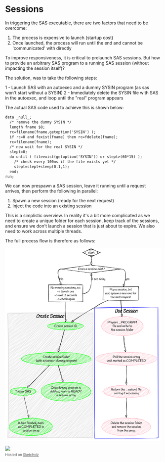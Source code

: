 # Sessions

In triggering the SAS executable, there are two factors that need to be overcome:

1. The process is expensive to launch (startup cost)
2. Once launched, the process will run until the end and cannot be 'communicated' with directly

To improve responsiveness, it is critical to prelaunch SAS sessions.  But how to provide an arbitrary SAS program to a running SAS session (without impacting the session itself)?

The solution, was to take the following steps:

1 - Launch SAS with an autoexec and a dummy SYSIN program (as sas won't start without a SYSIN)
2 - Immediately delete the SYSIN file with SAS in the autoexec, and loop until the "real" program appears

The actual SAS code used to achieve this is shown below:

```sas
data _null_;
  /* remove the dummy SYSIN */
  length fname $8;
  rc=filename(fname,getoption('SYSIN') );
  if rc=0 and fexist(fname) then rc=fdelete(fname);
  rc=filename(fname);
  /* now wait for the real SYSIN */
  slept=0;
  do until ( fileexist(getoption('SYSIN')) or slept>(60*15) );
    /* check every 100ms if the file exists yet */
    slept=slept+sleep(0.1,1);
  end;
run;
```

We can now prespawn a SAS session, leave it running until a request arrives, then perform the following in parallel:

1. Spawn a new session (ready for the next request)
2. Inject the code into an existing session

This is a simplistic overview.  In reality it's a bit more complicated as we need to create a unique folder for each session, keep track of the sessions, and ensure we don't launch a session that is just about to expire.  We also need to work across multiple threads.

The full process flow is therefore as follows:

<!--
# https://sketchviz.com
# http://www.graphviz.org/content/cluster
digraph G {
  graph [fontname = "Handlee"];
  node [fontname = "Handlee"];
  edge [fontname = "Handlee"];

  bgcolor=transparent;

  subgraph cluster_0 {
    style=filled;
    color=lightgrey;
    node [style=filled,color=green];
    a0 -> a1 -> a2 -> a4;
    a1 -> a3
    label = "*Create Session*";
    fontsize = 20;
  }

  subgraph cluster_1 {
    node [style=filled, color=pink];
    b0 -> b1 -> b2 -> b3;
    label = "*Use Session*";
    fontsize = 20;
    color=blue
  }

  start [shape=Mdiamond];
  sessExist [shape=diamond label="Does a session exist?"]
  noSess [shape=Box label="No running sessions, so:\n-> launch one\n-> wait 2 seconds\n-> check again"]
  sess [shape=Box label="Pop a session, but\nalso spawn a new one for\nthe next request"]
  a0 [label="Create session ID"]
  a1 [label="Create session folder \n (with autoexec & dummy program)"]
  a2 [label="Trigger SAS"]
  a3 [label="Once dummy program is\ndeleted, mark as READY\nin session array"]
  a4 [label="When finished, mark\nas COMPLETED in\nsession array"]

  b0 [label="Prepare _PROGRAM\nfile and write to\nthe session folder"]
  b1 [label="Poll the session array\nuntil marked as COMPLETED"]
  b2 [label="Return the _webout file\nand log if necessary"]
  b3 [label="Delete the session folder\nand remove the session\nfrom the array"]

  start -> sessExist
  sessExist:w -> noSess [label="No"]
  sessExist:e -> sess [label="yes"]
  noSess -> a0
  sessExist:s -> noSess:e [dir=back label="2 sec delay"]
  sess -> a0
  sess -> b0
}

-->

![session diagram](/img/sessiondiagram.png)

<div><a href='https://sketchviz.com/@allanbowe/418e65123ae6562831ee0f37be0fc974'><img src='https://sketchviz.com/@allanbowe/418e65123ae6562831ee0f37be0fc974/961b34ae402743ca5c316f7d50554e59a9204f9f.sketchy.png' style='max-width: 100%;'></a><br/><span style='font-size: 80%;color:#555;'>Hosted on <a href='//sketchviz.com/' style='color:#555;'>Sketchviz</a></span></div>